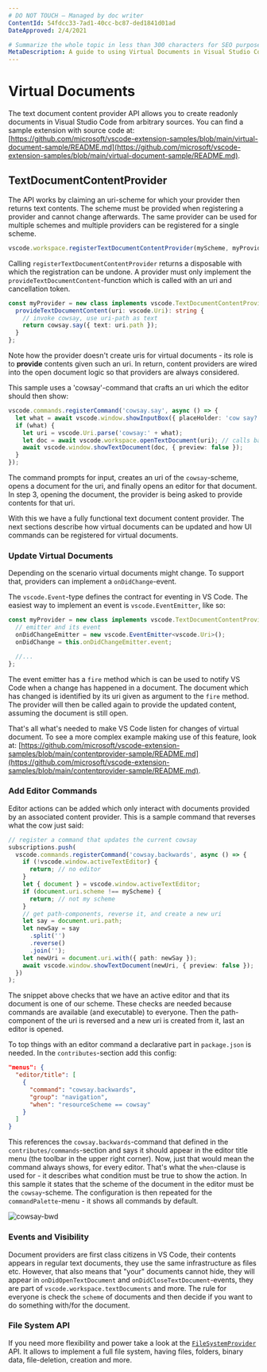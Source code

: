 ```yaml
---
# DO NOT TOUCH — Managed by doc writer
ContentId: 54fdcc33-7ad1-40cc-bc87-ded1841d01ad
DateApproved: 2/4/2021

# Summarize the whole topic in less than 300 characters for SEO purpose
MetaDescription: A guide to using Virtual Documents in Visual Studio Code extensions (plug-ins)
---
```


# Virtual Documents

The text document content provider API allows you to create readonly documents in Visual Studio Code from arbitrary sources. You can find a sample extension with source code at: [https://github.com/microsoft/vscode-extension-samples/blob/main/virtual-document-sample/README.md](https://github.com/microsoft/vscode-extension-samples/blob/main/virtual-document-sample/README.md).

## TextDocumentContentProvider

The API works by claiming an uri-scheme for which your provider then returns text contents. The scheme must be provided when registering a provider and cannot change afterwards. The same provider can be used for multiple schemes and multiple providers can be registered for a single scheme.

```ts
vscode.workspace.registerTextDocumentContentProvider(myScheme, myProvider);
```

Calling `registerTextDocumentContentProvider` returns a disposable with which the registration can be undone. A provider must only implement the `provideTextDocumentContent`-function which is called with an uri and cancellation token.

```ts
const myProvider = new class implements vscode.TextDocumentContentProvider {
  provideTextDocumentContent(uri: vscode.Uri): string {
    // invoke cowsay, use uri-path as text
    return cowsay.say({ text: uri.path });
  }
};
```

Note how the provider doesn't create uris for virtual documents - its role is to **provide** contents given such an uri. In return, content providers are wired into the open document logic so that providers are always considered.

This sample uses a 'cowsay'-command that crafts an uri which the editor should then show:

```ts
vscode.commands.registerCommand('cowsay.say', async () => {
  let what = await vscode.window.showInputBox({ placeHolder: 'cow say?' });
  if (what) {
    let uri = vscode.Uri.parse('cowsay:' + what);
    let doc = await vscode.workspace.openTextDocument(uri); // calls back into the provider
    await vscode.window.showTextDocument(doc, { preview: false });
  }
});
```

The command prompts for input, creates an uri of the `cowsay`-scheme, opens a document for the uri, and finally opens an editor for that document. In step 3, opening the document, the provider is being asked to provide contents for that uri.

With this we have a fully functional text document content provider. The next sections describe how virtual documents can be updated and how UI commands can be registered for virtual documents.

### Update Virtual Documents

Depending on the scenario virtual documents might change. To support that, providers can implement a `onDidChange`-event.

The `vscode.Event`-type defines the contract for eventing in VS Code. The easiest way to implement an event is `vscode.EventEmitter`, like so:

```ts
const myProvider = new class implements vscode.TextDocumentContentProvider {
  // emitter and its event
  onDidChangeEmitter = new vscode.EventEmitter<vscode.Uri>();
  onDidChange = this.onDidChangeEmitter.event;

  //...
};
```

The event emitter has a `fire` method which is can be used to notify VS Code when a change has happened in a document. The document which has changed is identified by its uri given as argument to the `fire` method. The provider will then be called again to provide the updated content, assuming the document is still open.

That's all what's needed to make VS Code listen for changes of virtual document. To see a more complex example making use of this feature, look at: [https://github.com/microsoft/vscode-extension-samples/blob/main/contentprovider-sample/README.md](https://github.com/microsoft/vscode-extension-samples/blob/main/contentprovider-sample/README.md).

### Add Editor Commands

Editor actions can be added which only interact with documents provided by an associated content provider. This is a sample command that reverses what the cow just said:

```ts
// register a command that updates the current cowsay
subscriptions.push(
  vscode.commands.registerCommand('cowsay.backwards', async () => {
    if (!vscode.window.activeTextEditor) {
      return; // no editor
    }
    let { document } = vscode.window.activeTextEditor;
    if (document.uri.scheme !== myScheme) {
      return; // not my scheme
    }
    // get path-components, reverse it, and create a new uri
    let say = document.uri.path;
    let newSay = say
      .split('')
      .reverse()
      .join('');
    let newUri = document.uri.with({ path: newSay });
    await vscode.window.showTextDocument(newUri, { preview: false });
  })
);
```

The snippet above checks that we have an active editor and that its document is one of our scheme. These checks are needed because commands are available (and executable) to everyone. Then the path-component of the uri is reversed and a new uri is created from it, last an editor is opened.

To top things with an editor command a declarative part in `package.json` is needed. In the `contributes`-section add this config:

```json
"menus": {
  "editor/title": [
    {
      "command": "cowsay.backwards",
      "group": "navigation",
      "when": "resourceScheme == cowsay"
    }
  ]
}
```

This references the `cowsay.backwards`-command that defined in the `contributes/commands`-section and says it should appear in the editor title menu (the toolbar in the upper right corner). Now, just that would mean the command always shows, for every editor. That's what the `when`-clause is used for - it describes what condition must be true to show the action. In this sample it states that the scheme of the document in the editor must be the `cowsay`-scheme. The configuration is then repeated for the `commandPalette`-menu - it shows all commands by default.

![cowsay-bwd](images/virtual-documents/cowsay-bwd.png)

### Events and Visibility

Document providers are first class citizens in VS Code, their contents appears in regular text documents, they use the same infrastructure as files etc. However, that also means that "your" documents cannot hide, they will appear in `onDidOpenTextDocument` and `onDidCloseTextDocument`-events, they are part of `vscode.workspace.textDocuments` and more. The rule for everyone is check the `scheme` of documents and then decide if you want to do something with/for the document.

### File System API

If you need more flexibility and power take a look at the [`FileSystemProvider`](/api/references/vscode-api#FileSystemProvider) API. It allows to implement a full file system, having files, folders, binary data, file-deletion, creation and more.
